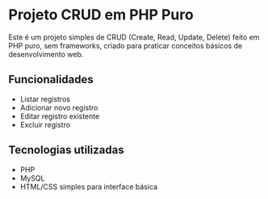 # Projeto CRUD em PHP Puro

Este é um projeto simples de CRUD (Create, Read, Update, Delete) feito em PHP puro, sem frameworks, criado para praticar conceitos básicos de desenvolvimento web.

## Funcionalidades

- Listar registros
- Adicionar novo registro
- Editar registro existente
- Excluir registro

## Tecnologias utilizadas

- PHP
- MySQL
- HTML/CSS simples para interface básica
